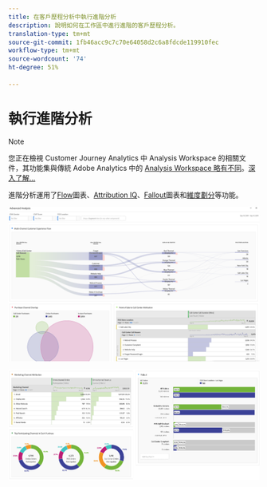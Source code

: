 ```yaml
---
title: 在客戶歷程分析中執行進階分析
description: 說明如何在工作區中進行進階的客戶歷程分析。
translation-type: tm+mt
source-git-commit: 1fb46acc9c7c70e64058d2c6a8fdcde119910fec
workflow-type: tm+mt
source-wordcount: '74'
ht-degree: 51%

---
```



# 執行進階分析

>[!NOTE]
>
>您正在檢視 Customer Journey Analytics 中 Analysis Workspace 的相關文件，其功能集與傳統 Adobe Analytics 中的 [Analysis Workspace 略有不同](https://docs.adobe.com/content/help/zh-Hant/analytics/analyze/analysis-workspace/home.html)。[深入了解...](/help/getting-started/cja-aa.md)

進階分析運用了[Flow](/help/analysis-workspace/visualizations/c-flow/flow.md)圖表、[Attribution IQ](/help/analysis-workspace/attribution/overview.md)、[Fallout](/help/analysis-workspace/visualizations/fallout/fallout-flow.md)圖表和[維度劃分](/help/components/dimensions/t-breakdown-fa.md)等功能。

![工作區螢幕擷取1](assets/cja-adv-analysis1.png)

![工作區螢幕擷取2](assets/cja-adv-analysis2.png)
